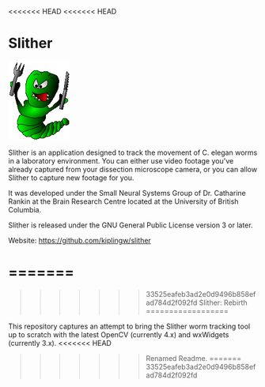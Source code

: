 <<<<<<< HEAD
<<<<<<< HEAD
# Slither
[![N|Solid](https://github.com/kiplingw/slither/blob/master/Resources/slither.png)](https://github.com/kiplingw/slither)

Slither is an application designed to track the movement of C. elegan worms in a
laboratory environment. You can either use video footage you've already captured
from your dissection microscope camera, or you can allow Slither to capture new
footage for you.

It was developed under the Small Neural Systems Group of Dr. Catharine Rankin at
the Brain Research Centre located at the University of British Columbia.

Slither is released under the GNU General Public License version 3 or later.

Website: <https://github.com/kiplingw/slither>

=======
=======
>>>>>>> 33525eafeb3ad2e0d9496b858efad784d2f092fd
Slither: Rebirth
==================

This repository captures an attempt to bring the Slither worm tracking tool up to scratch with the latest OpenCV (currently 4.x) and wxWidgets (currently 3.x).
<<<<<<< HEAD
>>>>>>> Renamed Readme.
=======
>>>>>>> 33525eafeb3ad2e0d9496b858efad784d2f092fd
